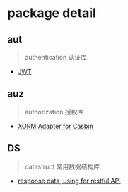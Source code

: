 # package detail

## aut
> authentication 认证库

- [JWT](https://github.com/IrvinYoung/gutil/blob/master/aut/jwt.go)
    
## auz 
> authorization 授权库

- [XORM Adapter for Casbin](https://github.com/IrvinYoung/gutil/blob/master/auz/casbinAdapterByXORM.go)

## DS
> datastruct 常用数据结构库

- [response data, using for restful API](https://github.com/IrvinYoung/gutil/blob/master/ds/result.go)

